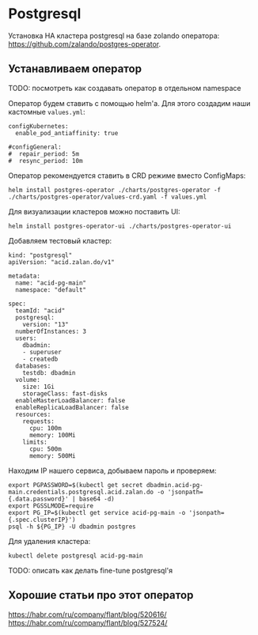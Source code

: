 # Postgresql

Установка HA кластера postgresql на базе zolando оператора: https://github.com/zalando/postgres-operator.

## Устанавливаем оператор

TODO: посмотреть как создавать оператор в отдельном namespace

Оператор будем ставить с помощью helm'а. Для этого создадим наши кастомные `values.yml`:

```
configKubernetes:
  enable_pod_antiaffinity: true

#configGeneral:
#  repair_period: 5m
#  resync_period: 10m
```

Оператор рекомендуется ставить в CRD режиме вместо ConfigMaps:

```
helm install postgres-operator ./charts/postgres-operator -f ./charts/postgres-operator/values-crd.yaml -f values.yml
```

Для визуализации кластеров можно поставить UI:

```
helm install postgres-operator-ui ./charts/postgres-operator-ui
```

Добавляем тестовый кластер:

```
kind: "postgresql"
apiVersion: "acid.zalan.do/v1"

metadata:
  name: "acid-pg-main"
  namespace: "default"

spec:
  teamId: "acid"
  postgresql:
    version: "13"
  numberOfInstances: 3
  users:
    dbadmin:
    - superuser
    - createdb
  databases:
    testdb: dbadmin
  volume:
    size: 1Gi
    storageClass: fast-disks
  enableMasterLoadBalancer: false
  enableReplicaLoadBalancer: false
  resources:
    requests:
      cpu: 100m
      memory: 100Mi
    limits:
      cpu: 500m
      memory: 500Mi
```

Находим IP нашего сервиса, добываем пароль и проверяем:

```
export PGPASSWORD=$(kubectl get secret dbadmin.acid-pg-main.credentials.postgresql.acid.zalan.do -o 'jsonpath={.data.password}' | base64 -d)
export PGSSLMODE=require
export PG_IP=$(kubectl get service acid-pg-main -o 'jsonpath={.spec.clusterIP}')
psql -h ${PG_IP} -U dbadmin postgres
```

Для удаления кластера:

```
kubectl delete postgresql acid-pg-main
```

TODO: описать как делать fine-tune postgresql'я

## Хорошие статьи про этот оператор

https://habr.com/ru/company/flant/blog/520616/
https://habr.com/ru/company/flant/blog/527524/
